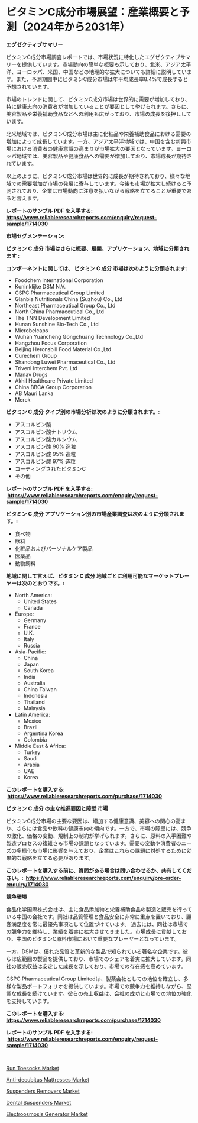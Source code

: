 <p><h1>ビタミンC成分市場展望：産業概要と予測（2024年から2031年）</h1></p><p><strong>エグゼクティブサマリー</strong></p>
<p><p>ビタミンC成分市場調査レポートでは、市場状況に特化したエグゼクティブサマリーを提供しています。市場動向の簡単な概要も示しており、北米、アジア太平洋、ヨーロッパ、米国、中国などの地理的な拡大についても詳細に説明しています。また、予測期間中にビタミンC成分市場は年平均成長率8.4%で成長すると予想されています。</p><p>市場のトレンドに関して、ビタミンC成分市場は世界的に需要が増加しており、特に健康志向の消費者が増加していることが要因として挙げられます。さらに、美容製品や栄養補助食品などへの利用も広がっており、市場の成長を後押ししています。</p><p>北米地域では、ビタミンC成分市場は主に化粧品や栄養補助食品における需要の増加によって成長しています。一方、アジア太平洋地域では、中国を含む新興市場における消費者の健康意識の高まりが市場拡大の要因となっています。ヨーロッパ地域では、美容製品や健康食品への需要が増加しており、市場成長が期待されています。</p><p>以上のように、ビタミンC成分市場は世界的に成長が期待されており、様々な地域での需要増加が市場の発展に寄与しています。今後も市場が拡大し続けると予測されており、企業は市場動向に注意を払いながら戦略を立てることが重要であると言えます。</p></p>
<p><strong>レポートのサンプル PDF を入手する: <a href="https://www.reliableresearchreports.com/enquiry/request-sample/1714030">https://www.reliableresearchreports.com/enquiry/request-sample/1714030</a></strong></p>
<p><strong>市場セグメンテーション:</strong></p>
<p><strong> ビタミン C 成分 市場はさらに概要、展開、アプリケーション、地域に分類されます :</strong></p>
<p><strong>コンポーネントに関しては、 ビタミン C 成分 市場は次のように分類されます: &nbsp;</strong></p>
<p><ul><li>Foodchem International Corporation</li><li>Koninklijke DSM N.V.</li><li>CSPC Pharmaceutical Group Limited</li><li>Glanbia Nutritionals China (Suzhou) Co., Ltd</li><li>Northeast Pharmaceutical Group Co., Ltd</li><li>North China Pharmaceutical Co., Ltd</li><li>The TNN Development Limited</li><li>Hunan Sunshine Bio-Tech Co., Ltd</li><li>Microbelcaps</li><li>Wuhan Yuancheng Gongchuang Technology Co.,Ltd</li><li>Hangzhou Focus Corporation</li><li>Beijing Heronsbill Food Material Co.,Ltd</li><li>Curechem Group</li><li>Shandong Luwei Pharmaceutical Co., Ltd</li><li>Triveni Interchem Pvt. Ltd</li><li>Manav Drugs</li><li>Akhil Healthcare Private Limited</li><li>China BBCA Group Corporation</li><li>AB Mauri Lanka</li><li>Merck</li></ul></p>
<p><strong> ビタミン C 成分 タイプ別の市場分析は次のように分類されます。:</strong></p>
<p><ul><li>アスコルビン酸</li><li>アスコルビン酸ナトリウム</li><li>アスコルビン酸カルシウム</li><li>アスコルビン酸 90% 造粒</li><li>アスコルビン酸 95% 造粒</li><li>アスコルビン酸 97% 造粒</li><li>コーティングされたビタミンC</li><li>その他</li></ul></p>
<p><strong>レポートのサンプル PDF を入手する: &nbsp;<a href="https://www.reliableresearchreports.com/enquiry/request-sample/1714030">https://www.reliableresearchreports.com/enquiry/request-sample/1714030</a></strong></p>
<p><strong> ビタミン C 成分 アプリケーション別の市場産業調査は次のように分類されます。:</strong></p>
<p><ul><li>食べ物</li><li>飲料</li><li>化粧品およびパーソナルケア製品</li><li>医薬品</li><li>動物飼料</li></ul></p>
<p><strong>地域に関して言えば、ビタミン C 成分 地域ごとに利用可能なマーケットプレーヤーは次のとおりです。:</strong></p>
<p><ul>
    <li>
        North America:
        <ul>
            <li>United States</li>
            <li>Canada</li>
        </ul>
    </li>
    <li>
        Europe:
        <ul>
            <li>Germany</li>
            <li>France</li>
            <li>U.K.</li>
            <li>Italy</li>
            <li>Russia</li>
        </ul>
    </li>
    <li>
        Asia-Pacific:
        <ul>
            <li>China</li>
            <li>Japan</li>
            <li>South Korea</li>
            <li>India</li>
            <li>Australia</li>
            <li>China Taiwan</li>
            <li>Indonesia</li>
            <li>Thailand</li>
            <li>Malaysia</li>
        </ul>
    </li>
    <li>
        Latin America:
        <ul>
            <li>Mexico</li>
            <li>Brazil</li>
            <li>Argentina Korea</li>
            <li>Colombia</li>
        </ul>
    </li>
    <li>
        Middle East & Africa:
        <ul>
            <li>Turkey</li>
            <li>Saudi</li>
            <li>Arabia</li>
            <li>UAE</li>
            <li>Korea</li>
        </ul>
    </li>
    </ul></p>
<p><strong>このレポートを購入する: &nbsp;<a href="https://www.reliableresearchreports.com/purchase/1714030">https://www.reliableresearchreports.com/purchase/1714030</a></strong></p>
<p><strong>ビタミン C 成分 の主な推進要因と障壁 市場</strong></p>
<p><p>ビタミンC成分市場の主要な要因は、増加する健康意識、美容への関心の高まり、さらには食品や飲料の健康志向の傾向です。一方で、市場の障壁には、競争の激化、価格の変動、規制上の制約が挙げられます。さらに、原料の入手困難や製造プロセスの複雑さも市場の課題となっています。需要の変動や消費者のニーズの多様化も市場に影響を与えており、企業はこれらの課題に対処するために効果的な戦略を立てる必要があります。</p></p>
<p><strong>このレポートを購入する前に、質問がある場合は問い合わせるか、共有してください。:&nbsp; <a href="https://www.reliableresearchreports.com/enquiry/pre-order-enquiry/1714030">https://www.reliableresearchreports.com/enquiry/pre-order-enquiry/1714030</a></strong></p>
<p><strong>競争環境</strong></p>
<p><p>食品化学国際株式会社は、主に食品添加物と栄養補助食品の製造と販売を行っている中国の会社です。同社は品質管理と食品安全に非常に重点を置いており、顧客満足度を常に最優先事項として位置づけています。 過去には、同社は市場での競争力を維持し、業績を着実に拡大させてきました。市場成長に貢献しており、中国のビタミンC原料市場において重要なプレーヤーとなっています。</p><p>一方、DSMは、優れた品質と革新的な製品で知られている著名な企業です。彼らは広範囲の製品を提供しており、市場でのシェアを着実に拡大しています。同社の販売収益は安定した成長を示しており、市場での存在感を高めています。</p><p>CSPC Pharmaceutical Group Limitedは、製薬会社としての地位を確立し、多様な製品ポートフォリオを提供しています。市場での競争力を維持しながら、堅調な成長を続けています。彼らの売上収益は、会社の成功と市場での地位の強化を支持しています。</p></p>
<p><strong>このレポートを購入する: &nbsp; <a href="https://www.reliableresearchreports.com/purchase/1714030">https://www.reliableresearchreports.com/purchase/1714030</a></strong></p>
<p><strong>レポートのサンプル PDF を入手する: &nbsp;<a href="https://www.reliableresearchreports.com/enquiry/request-sample/1714030">https://www.reliableresearchreports.com/enquiry/request-sample/1714030</a></strong><strong></strong></p>
<p>&nbsp;</p>
<p><p><a href="https://view.publitas.com/reportprime-1/run-toesocks-market-size-growth-and-forecast-from-2024-2031/">Run Toesocks Market</a></p><p><a href="https://view.publitas.com/reportprime-1/anti-decubitus-mattresses-market-research-report-provides-critical-insights-that-can-help-shape-business-development-and-investment-strategies/">Anti-decubitus Mattresses Market</a></p><p><a href="https://faithful-glue-af3.notion.site/Suspenders-Removers-Market-Research-Report-Reveals-The-Latest-Trends-And-Opportunities-of-this-Marke-9a09085235bb4708b5d419638f65b6b1">Suspenders Removers Market</a></p><p><a href="https://pretty-mail-caf.notion.site/Dental-Suspenders-Market-Research-Report-Provides-Critical-Insights-that-can-help-Shape-Business-Dev-b17e3595a31c4af7806648575cc1e736">Dental Suspenders Market</a></p><p><a href="https://full-wildebeest-80b.notion.site/Electroosmosis-Generator-Market-Provides-Detailed-Segmentation-of-this-Market-based-on-Type-Applica-077f5c30f60348e79e7fa03cf7b6f603">Electroosmosis Generator Market</a></p></p>